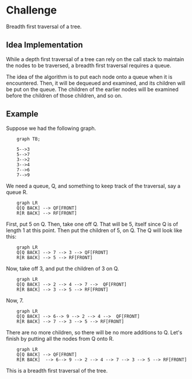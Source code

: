 # Challenge

Breadth first traversal of a tree.

## Idea Implementation

While a depth first traversal of a tree can rely on the call stack to maintain the nodes to be traversed, a breadth first traversal requires a queue. 

The idea of the algorithm is to put each node onto a queue when it is encountered. Then, it will be dequeued and examined, and its children will be put on the queue. The children of the earlier nodes will be examined before the children of those children, and so on.

## Example

Suppose we had the following graph.

```mermaid
    graph TB;

    5-->3
    5-->7
    3-->2
    3-->4
    7-->6
    7-->9
```

We need a queue, Q, and something to keep track of the traversal, say a queue R.

```mermaid LR
    graph LR
    Q[Q BACK] --> QF[FRONT]
    R[R BACK] --> RF[FRONT]
```


First, put 5 on Q. Then, take one off Q. That will be 5, itself since Q is of length 1 at this point. Then put the children of 5, on Q. The Q will look like this:

```mermaid LR
    graph LR
    Q[Q BACK] --> 7 --> 3 --> QF[FRONT]
    R[R BACK] --> 5 --> RF[FRONT]
```

Now, take off 3, and put the children of 3 on Q.

```mermaid LR
    graph LR
    Q[Q BACK] --> 2 --> 4 --> 7 -->  QF[FRONT]
    R[R BACK] --> 3 --> 5 --> RF[FRONT]
```

Now, 7.

```mermaid LR
    graph LR
    Q[Q BACK] --> 6--> 9 --> 2 --> 4 -->  QF[FRONT]
    R[R BACK] --> 7 --> 3 --> 5 --> RF[FRONT]
```

There are no more children, so there will be no more additions to Q. Let's finish by putting all the nodes from Q onto R.

```mermaid LR
    graph LR
    Q[Q BACK] --> QF[FRONT]
    R[R BACK]  --> 6--> 9 --> 2 --> 4 --> 7 --> 3 --> 5 --> RF[FRONT]
```

This is a breadth first traversal of the tree.



